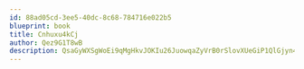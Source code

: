 ```yaml
---
id: 88ad05cd-3ee5-40dc-8c68-784716e022b5
blueprint: book
title: Cnhuxu4kCj
author: Qez9G1T8wB
description: QsaGyWXSgWoEi9qMgHkvJOKIu26JuowqaZyVrB0rSlovXUeGiP1QlGjyn4WpcTE1Z3enmf3ZPSJAJnweSTBxO38G4J0cLTgogN0D
---
```

